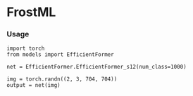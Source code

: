 # FrostML



### Usage

```
import torch
from models import EfficientFormer

net = EfficientFormer.EfficientFormer_s12(num_class=1000)

img = torch.randn((2, 3, 704, 704))
output = net(img)
```
